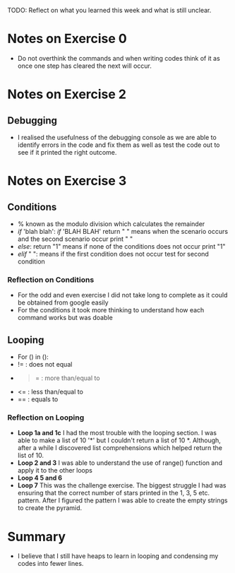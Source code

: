 TODO: Reflect on what you learned this week and what is still unclear.

# Notes on Exercise 0
- Do not overthink the commands and when writing codes think of it as once one step has cleared the next will occur.

# Notes on Exercise 2

## Debugging 
- I realised the usefulness of the debugging console as we are able to identify errors in the code and fix them as well as test the code out to see if it printed the right outcome.

# Notes on Exercise 3 

## Conditions
- % known as the modulo division which calculates the remainder 
- _if_ 'blah blah': 
    _if_ 'BLAH BLAH' 
    return " "
means when the scenario occurs and the second scenario occur print " " 
- _else_: 
    return "1"
means if none of the conditions does not occur print "1"
- _elif_ " ": 
means if the first condition does not occur test for second condition
### Reflection on Conditions
- For the odd and even exercise I did not take long to complete as it could be obtained from google easily
- For the conditions it took more thinking to understand how each command works but was doable
## Looping 
- For () in (): 
- != : does not equal 
- >= : more than/equal to 
- <= : less than/equal to 
- == : equals to 
### Reflection on Looping 
- __Loop 1a and 1c__ I had the most trouble with the looping section. I was able to make a list of 10 '*' but I couldn't return a list of 10 *. Although, after a while I discovered list comprehensions which helped return the list of 10.
- __Loop 2 and 3__ I was able to understand the use of range() function and apply it to the other loops
- __Loop 4 5 and 6__ 
- __Loop 7__ This was the challenge exercise. The biggest struggle I had was ensuring that the correct number of stars printed in the 1, 3, 5 etc. pattern. After I figured the pattern I was able to create the empty strings to create the pyramid.

# Summary
- I believe that I still have heaps to learn in looping and condensing my codes into fewer lines.  
